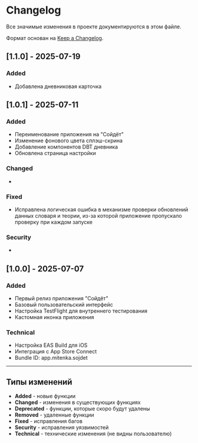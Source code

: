 # Changelog

Все значимые изменения в проекте документируются в этом файле.

Формат основан на [Keep a Changelog](https://keepachangelog.com/ru/1.0.0/).

## [1.1.0] - 2025-07-19

### Added

- Добавлена дневниковая карточка

## [1.0.1] - 2025-07-11

### Added

- Переименование приложения на "Сойдёт"
- Изменение фонового цвета сплэш-скрина
- Добавление компонентов DBT дневника
- Обновлена страница настройки

### Changed

-

### Fixed

- Исправлена логическая ошибка в механизме проверки обновлений данных словаря и теории, из-за которой приложение пропускало проверку при каждом запуске

### Security

-

## [1.0.0] - 2025-07-07

### Added

- Первый релиз приложения "Сойдёт"
- Базовый пользовательский интерфейс
- Настройка TestFlight для внутреннего тестирования
- Кастомная иконка приложения

### Technical

- Настройка EAS Build для iOS
- Интеграция с App Store Connect
- Bundle ID: app.mitenka.sojdet

---

## Типы изменений

- **Added** - новые функции
- **Changed** - изменения в существующих функциях
- **Deprecated** - функции, которые скоро будут удалены
- **Removed** - удаленные функции
- **Fixed** - исправления багов
- **Security** - исправления уязвимостей
- **Technical** - технические изменения (не видны пользователю)
